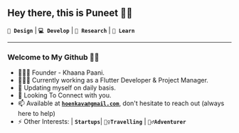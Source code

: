 ## Hey there, this is Puneet 👋🏻

**`🎨 Design`** | **`💻 Develop`** | **`🔭 Research`** | **`🧠 Learn`**

---

### Welcome to My Github 🙌🏻

- 👨🏻‍💻 Founder - Khaana Paani.
- 👨🏻‍💻 Currently working as a Flutter Developer & Project Manager.
- 🔭 Updating myself on daily basis.
- 🌱 Looking To Connect with you.
- 📫 Available at **[`hoenkava@gmail.com`](mailto:hoenkava@gmail.com)**, don't hesitate to reach out (always here to help)
- ⚡ Other Interests: | **`Startups`**| **`🚵‍♀️Travelling`** | **`🚴‍♂️Adventurer`** 


